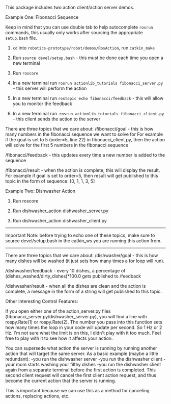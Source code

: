 This package includes two action client/action server demos.

Example One: Fibonacci Sequence

Keep in mind that you can use double tab to help autocomplete `rosrun` commands, this usually only works after sourcing the appropriate `setup.bash` file.

1) `cd` into `robotics-prototype/robot/demos/RosAction`, run `catkin_make`

2) Run `source devel/setup.bash` - this must be done each time you open a new terminal

3) Run `roscore`

4) In a new terminal run `rosrun actionlib_tutorials fibonacci_server.py` - this server will perform the action

5) In a new terminal run `rostopic echo fibonacci/feedback` - this will allow you to monitor the feedback

6) In a new terminal run` rosrun actionlib_tutorials fibonacci_client.py` - this client sends the action to the server

There are three topics that we care about:
/fibonacci/goal - this is how many numbers in the fibonacci sequence we want to solve for
For example if the goal is set to 5 (order=5, line 22) in fibonacci_client.py, then the action
will solve for the first 5 numbers in the fibonacci sequence

/fibonacci/feedback - this updates every time a new number is added to the sequence

/fibonacci/result - when the action is complete, this will display the result.
For example if goal is set to order=5, then result will get published to this topic in the form of sequence: [0, 1, 1, 3, 5]

Example Two: Dishwasher Action
1) Run roscore

2) Run dishwasher_action dishwasher_server.py

3) Run dishwasher_action dishwasher_client.py

******************************************************************
Important Note: before trying to echo one of these topics, make sure to source devel/setup.bash
in the catkin_ws you are running this action from.
******************************************************************

There are three topics that we care about:
/dishwasher/goal - this is how many dishes will be washed (it just sets how many times a for loop
will run).

/dishwasher/feedback - every 10 dishes, a percentage of (dishes_washed/dirty_dishes)*100.0 gets published to /feedback

/dishwasher/result - when all the dishes are clean and the action is complete, a message in the form of a string will get published to this topic.



Other Interesting Control Features:

If you open either one of the action_server.py files (fibonacci_server.py/dishwasher_server.py), you will find a line with rospy.Rate(1) or rospy.Rate(2). The number you pass into this function sets how many times the loop in your code will update per second. So 1 Hz or 2 Hz. I'm not sure what the limit is on this, I didn't play with it too much. Feel free to play with it to see how it affects your action.

You can supersede what action the server is running by running another action that will target the same server. As a basic example (maybe a little redundant):
-you run the dishwasher server
-you run the dishwasher client
-your mom starts washing your filthy dishes
-you run the dishwasher client again from a separate terminal before the first action is completed.
This second client request will cancel the first client action request, and thus become the current action that the server is running.

This is important because we can use this as a method for canceling actions, replacing actions, etc.
